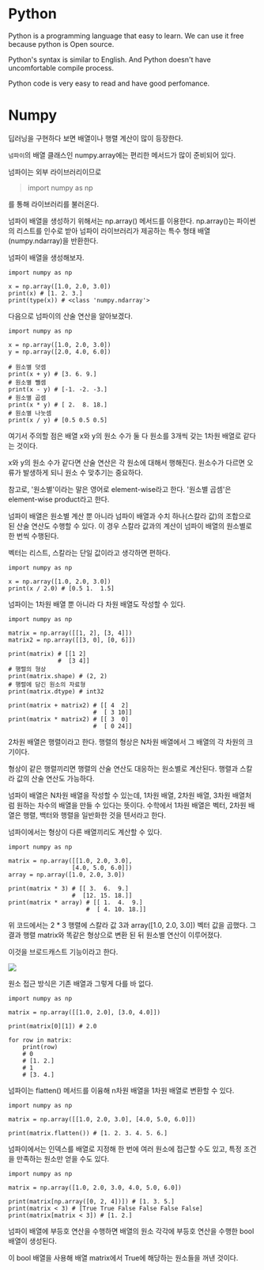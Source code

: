 # Python

Python is a programming language that easy to learn. We can use it free because python is Open source.

Python's syntax is similar to English. And Python doesn't have uncomfortable compile process.

Python code is very easy to read and have good perfomance.

# Numpy
딥러닝을 구현하다 보면 배열이나 행렬 계산이 많이 등장한다.

`넘파이`의 배열 클래스인 numpy.array에는 편리한 메서드가 많이 준비되어 있다.

넘파이는 외부 라이브러리이므로
> import numpy as np

를 통해 라이브러리를 불러온다.

넘파이 배열을 생성하기 위해서는 np.array() 메서드를 이용한다. np.array()는 파이썬의 리스트를 인수로 받아 넘파이 라이브러리가 제공하는 특수 형태 배열(numpy.ndarray)을 반환한다.

넘파이 배열을 생성해보자.
```
import numpy as np

x = np.array([1.0, 2.0, 3.0])
print(x) # [1. 2. 3.]
print(type(x)) # <class 'numpy.ndarray'>
```

다음으로 넘파이의 산술 연산을 알아보겠다.

```
import numpy as np

x = np.array([1.0, 2.0, 3.0])
y = np.array([2.0, 4.0, 6.0])

# 원소별 덧셈
print(x + y) # [3. 6. 9.]
# 원소별 뺄셈
print(x - y) # [-1. -2. -3.]
# 원소별 곱셈
print(x * y) # [ 2.  8. 18.]
# 원소별 나눗셈
print(x / y) # [0.5 0.5 0.5]
```
여기서 주의할 점은 배열 x와 y의 원소 수가 둘 다 원소를 3개씩 갖는 1차원 배열로 같다는 것이다.

x와 y의 원소 수가 같다면 산술 연산은 각 원소에 대해서 행해진다. 원소수가 다르면 오류가 발생하게 되니 원소 수 맞추기는 중요하다.

참고로, '원소별'이라는 말은 영어로 element-wise라고 한다. '원소별 곱셈'은 element-wise product라고 한다.

넘파이 배열은 원소별 계산 뿐 아니라 넘파이 배열과 수치 하나(스칼라 값)의 조합으로 된 산술 연산도 수행할 수 있다. 이 경우 스칼라 값과의 계산이 넘파이 배열의 원소별로 한 번씩 수행된다.

벡터는 리스트, 스칼라는 단일 값이라고 생각하면 편하다.

```
import numpy as np

x = np.array([1.0, 2.0, 3.0])
print(x / 2.0) # [0.5 1.  1.5]
```

넘파이는 1차원 배열 뿐 아니라 다 차원 배열도 작성할 수 있다.

```
import numpy as np

matrix = np.array([[1, 2], [3, 4]])
matrix2 = np.array([[3, 0], [0, 6]])

print(matrix) # [[1 2]
              #  [3 4]]
# 행렬의 형상
print(matrix.shape) # (2, 2)
# 행렬에 담긴 원소의 자료형
print(matrix.dtype) # int32

print(matrix + matrix2) # [[ 4  2]
                        #  [ 3 10]]
print(matrix * matrix2) # [[ 3  0]
                        #  [ 0 24]]
```
2차원 배열은 행렬이라고 한다. 행렬의 형상은 N차원 배열에서 그 배열의 각 차원의 크기이다.

형상이 같은 행렬끼리면 행렬의 산술 연산도 대응하는 원소별로 계산된다. 행렬과 스칼라 값의 산술 연산도 가능하다.

넘파이 배열은 N차원 배열을 작성할 수 있는데, 1차원 배열, 2차원 배열, 3차원 배열처럼 원하는 차수의 배열을 만들 수 있다는 뜻이다. 수학에서 1차원 배열은 벡터, 2차원 배열은 행렬, 백터와 행렬을 일반화한 것을 텐서라고 한다.

넘파이에서는 형상이 다른 배열끼리도 계산할 수 있다.

```
import numpy as np

matrix = np.array([[1.0, 2.0, 3.0],
                  [4.0, 5.0, 6.0]])
array = np.array([1.0, 2.0, 3.0])

print(matrix * 3) # [[ 3.  6.  9.]
                  #  [12. 15. 18.]]
print(matrix * array) # [[ 1.  4.  9.]
                      #  [ 4. 10. 18.]]
```
위 코드에서는 2 * 3 행렬에 스칼라 값 3과 array([1.0, 2.0, 3.0]) 벡터 값을 곱했다.
그 결과 행렬 matrix와 똑같은 형상으로 변환 된 뒤 원소별 연산이 이루어졌다.

이것을 브로드캐스트 기능이라고 한다.

![](https://user-images.githubusercontent.com/36766295/63498119-3288aa80-c500-11e9-96a4-6e8e0859bd4d.png)


원소 접근 방식은 기존 배열과 그렇게 다를 바 없다.

```
import numpy as np

matrix = np.array([[1.0, 2.0], [3.0, 4.0]])

print(matrix[0][1]) # 2.0

for row in matrix:
    print(row)
    # 0
    # [1. 2.]
    # 1
    # [3. 4.]
```

넘파이는 flatten() 메서드를 이융해 n차원 배열을 1차원 배열로 변환할 수 있다.

```
import numpy as np

matrix = np.array([[1.0, 2.0, 3.0], [4.0, 5.0, 6.0]])

print(matrix.flatten()) # [1. 2. 3. 4. 5. 6.]
```

넘파이에서는 인덱스를 배열로 지정해 한 번에 여러 원소에 접근할 수도 있고, 특정 조건을 만족하는 원소만 얻을 수도 있다.

```
import numpy as np

matrix = np.array([1.0, 2.0, 3.0, 4.0, 5.0, 6.0])

print(matrix[np.array([0, 2, 4])]) # [1. 3. 5.]
print(matrix < 3) # [True True False False False False]
print(matrix[matrix < 3]) # [1. 2.]
```

넘파이 배열에 부등호 연산을 수행하면 배열의 원소 각각에 부등호 연산을 수행한 bool 배열이 생성된다.

이 bool 배열을 사용해 배열 matrix에서 True에 해당하는 원소들을 꺼낸 것이다.